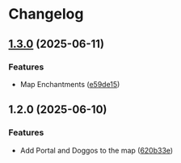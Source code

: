 # Changelog


## [1.3.0](https://github.com/Bread-Ch4n/FRM-s-WebUI-Source/compare/v1.2.0...v1.3.0) (2025-06-11)


### Features

* Map Enchantments ([e59de15](https://github.com/Bread-Ch4n/FRM-s-WebUI-Source/commit/e59de152500521a88643effddd88a54194cb47fb))

## 1.2.0 (2025-06-10)


### Features

* Add Portal and Doggos to the map ([620b33e](https://github.com/Bread-Ch4n/FRM-s-WebUI-Source/commit/620b33e78a7cfb9dcc136810ed11d36a5ff44976))
